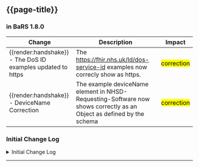<div class="bars-blg-expander">
<div class="bars-blg-expander-entry" id="v1.0.0">

## {{page-title}}

### in BaRS 1.8.0

| Change                                       | Description                                                         | Impact |
|----------------------------------------------|---------------------------------------------------------------------|--------|
| <div class="imgHandshake">{{render:handshake}}</div> - The DoS ID examples updated to https      | The https://fhir.nhs.uk/Id/dos-service-id examples now correcly show as https.  | <mark style="background-color: Yellow">correction</mark>    |
| <div class="imgHandshake">{{render:handshake}}</div> - DeviceName Correction  | The example deviceName element in NHSD-Requesting-Software now shows correctly as an Object as defined by the schema | <mark style="background-color: Yellow">correction</mark>    |


### Initial Change Log

<details>
    <summary>Initial Change Log</summary>

| Change                                       | Description                                                         | Impact |
|----------------------------------------------|---------------------------------------------------------------------|--------|
| Additions to Headers and requirements change | Additional header item and requirement changes for existing headers |  <mark style="background-color: #ff8080">breaking</mark> <mark style="background-color: Yellow">correction</mark>      |
| Additions and changes to query parameters    | New parameters and format changes to existing parameters            |  <mark style="background-color: #ff8080">breaking</mark> <mark style="background-color: Yellow">correction</mark>      |
| Guidance and QoL changes                     | Guidance updates and corrections                                    |  <mark style="background-color: Yellow">correction</mark>      |
| General                                      | Corrections and general changes.                                    |  <mark style="background-color: Yellow">correction</mark>      |



This Section will list all updates to the BaRS API Specification within the 1.0.0 major release.

This Change log and the specification will be published in preparation for post the March 2023 post private beta release.

#### Headers

**The Accept Header must now include a version. The version is mandatory, the specification now shows the Accept header as mandatory to reflect this.** 

```json
--header 'Accept: application/fhir+json; version=1.0.0-beta'
```

<div class="imgHandshake">{{render:handshake}}</div> &nbsp; <b>The following Access Control headers have been made mandatory where they are currently included.</b></br></br>

* NHSD-End-User-Organisation (<span style="color:red">Required</span>)
* NHSD-Requesting-Software (<span style="color:red">Required</span>)

<div class="imgHandshake">{{render:handshake}}</div> &nbsp; <b>The following Access Control headers have been reintroduced to the GET /metadata and GET /MessageDefinition endpoints. For consistency, the mandated items match other endpoints.</b></br></br>

* NHSD-End-User-Organisation (<span style="color:red">Required</span>)
* NHSD-Requesting-Software (<span style="color:red">Required</span>)
* NHSD-Requesting-Practitioner

#### Parameters

**The following parameter has been added to the GET /ServiceRequest endpoint to support searching by identifiers.**

* ServiceRequest.identifier
    * This will be a unique booking reference number/identifier of a referral, or a unique UUID/GUID for the referral. This is not the same as the ServiceRequest.id

**The context parameter for GET /MessageDefinition now allows a preferred system|value format, as opposed to a value.**

    /MessageDefinition?context=http://fhir.nhs.uk/Id/dos-service-id|2000099999

#### Guidance and QOL
**The descriptions and guidance for all Access Control headers have been expanded.**
* NHSD-End-User-Organisation (<span style="color:red">Required</span>)
* NHSD-Requesting-Software (<span style="color:red">Required</span>)
* NHSD-Requesting-Practitioner

**The description and guidance for _include parameters on GET /Slot has been expanded.**
* expressions have been added for clarity.
* minimum usage guidance added.

**A simplified diagram has been added to clarify the description of the end-to-end process in the API overview.**

<div class="imgHandshake">{{render:handshake}}</div> &nbsp; <b>Identified typos and spelling mistakes have been corrected.</b></br></br>

**The description and guidance for GET /metadata has been expanded.**
* usage and expected content has been added.
* guidance on obtaining the BaRS Proxy CapabilityStatement has been Added.

#### General

**The API Spec Version has been uplifted to 1.0.0**

**BaRS Proxy production URL has been added to the [Environments and Testing](https://digital.nhs.uk/developer/api-catalogue/booking-and-referral-fhir/v1_0_0#api-description__environments-and-testing) section.**

**The error handling link now correctly refers to the BaRS Core {{pagelink: design-core, text: implementation guidance}}.**

<div class="imgHandshake">{{render:handshake}}</div> &nbsp; <b>Broken links within the Specifications schema examples have been rectified.</b></br></br>

**Broken links to the BaRS Standard documentation have been rectified.**

<div class="imgHandshake">{{render:handshake}}</div> &nbsp; <b>Examples included within the Specifications files have been updated for clarity.</b></br></br>

<div class="imgHandshake">{{render:handshake}}</div> &nbsp; <b>Examples referenced by the Specification have been updated for clarity.</b></br></br>

**The production environment is now listed in the Specification.**

**The API is now described as in production beta.**

</details>

</div>
</div>

<hr>
<br>

